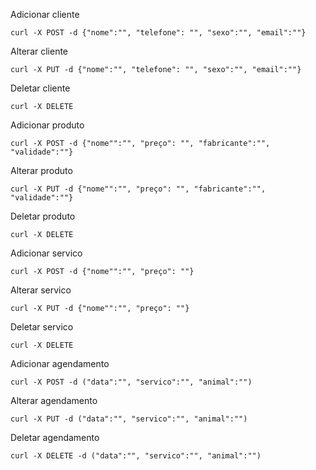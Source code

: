 Adicionar cliente 

    curl -X POST -d {"nome":"", "telefone": "", "sexo":"", "email":""} 
    
Alterar cliente

    curl -X PUT -d {"nome":"", "telefone": "", "sexo":"", "email":""} 

Deletar cliente

    curl -X DELETE 

Adicionar produto 

    curl -X POST -d {"nome"":"", "preço": "", "fabricante":"", "validade":""} 
    
Alterar produto 

    curl -X PUT -d {"nome"":"", "preço": "", "fabricante":"", "validade":""} 
    
Deletar produto 

    curl -X DELETE 
    
Adicionar servico

    curl -X POST -d {"nome"":"", "preço": ""}
    
Alterar servico

    curl -X PUT -d {"nome"":"", "preço": ""}
    
Deletar servico
    
    curl -X DELETE

Adicionar agendamento

    curl -X POST -d ("data":"", "servico":"", "animal":"")

Alterar agendamento

    curl -X PUT -d ("data":"", "servico":"", "animal":"")

Deletar agendamento

    curl -X DELETE -d ("data":"", "servico":"", "animal":"")
    